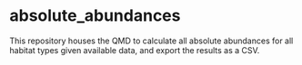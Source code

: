 # absolute_abundances
This repository houses the QMD to calculate all absolute abundances for all habitat types given available data, and export the results as a CSV.
